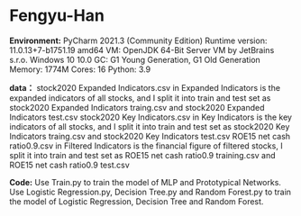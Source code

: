# Fengyu-Han

**Environment:**
PyCharm 2021.3 (Community Edition)
Runtime version: 11.0.13+7-b1751.19 amd64
VM: OpenJDK 64-Bit Server VM by JetBrains s.r.o.
Windows 10 10.0
GC: G1 Young Generation, G1 Old Generation
Memory: 1774M
Cores: 16
Python: 3.9

**data：**
stock2020 Expanded Indicators.csv in Expanded Indicators is the expanded indicators of all stocks, and I split it into train and test set as stock2020 Expanded Indicators traing.csv and stock2020 Expanded Indicators test.csv
stock2020 Key Indicators.csv in Key Indicators is the key indicators of all stocks, and I split it into train and test set as stock2020 Key Indicators traing.csv and stock2020 Key Indicators test.csv
ROE15 net cash ratio0.9.csv in Filtered Indicators is the financial figure of filtered stocks, I split it into train and test set as ROE15 net cash ratio0.9 training.csv and ROE15 net cash ratio0.9 test.csv


**Code:**
Use Train.py to train the model of MLP and Prototypical Networks. Use Logistic Regression.py, Decision Tree.py and Random Forest.py to train the model of Logistic Regression, Decision Tree and Random Forest.
